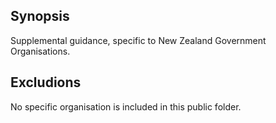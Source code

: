 ## Synopsis ##

Supplemental guidance, specific to New Zealand Government Organisations.


## Excludions ##

No specific organisation is included in this public folder.